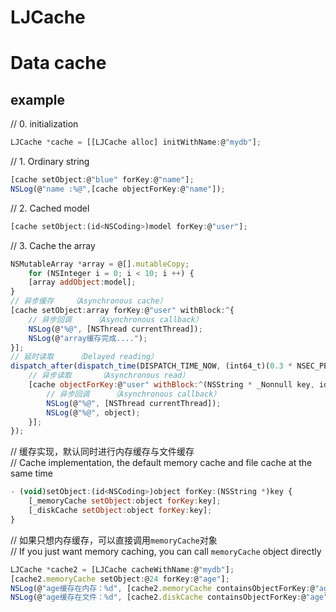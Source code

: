 # LJCache

Data cache
======
example
------
// 0. initialization  <br>
```javascript
LJCache *cache = [[LJCache alloc] initWithName:@"mydb"];
```
// 1. Ordinary string <br>
```javascript
[cache setObject:@"blue" forKey:@"name"];
NSLog(@"name :%@",[cache objectForKey:@"name"]);
```
// 2. Cached model <br>
```javascript
[cache setObject:(id<NSCoding>)model forKey:@"user"];
```
// 3. Cache the array <br>
```javascript
NSMutableArray *array = @[].mutableCopy;
    for (NSInteger i = 0; i < 10; i ++) {
    [array addObject:model];
}
// 异步缓存    （Asynchronous cache）
[cache setObject:array forKey:@"user" withBlock:^{
    // 异步回调     （Asynchronous callback）
    NSLog(@"%@", [NSThread currentThread]);
    NSLog(@"array缓存完成....");
}];
// 延时读取     （Delayed reading）
dispatch_after(dispatch_time(DISPATCH_TIME_NOW, (int64_t)(0.3 * NSEC_PER_SEC)), dispatch_get_main_queue(), ^{
    // 异步读取      （Asynchronous read）
    [cache objectForKey:@"user" withBlock:^(NSString * _Nonnull key, id<NSCoding>  _Nonnull object) {
        // 异步回调     （Asynchronous callback）
        NSLog(@"%@", [NSThread currentThread]);
        NSLog(@"%@", object);
    }];
});
```
// 缓存实现，默认同时进行内存缓存与文件缓存  <br>
// Cache implementation, the default memory cache and file cache at the same time <br>
```javascript
- (void)setObject:(id<NSCoding>)object forKey:(NSString *)key {
    [_memoryCache setObject:object forKey:key];
    [_diskCache setObject:object forKey:key];
}
```
// 如果只想内存缓存，可以直接调用`memoryCache`对象  <br>
// If you just want memory caching, you can call `memoryCache` object directly  <br>
```javascript
LJCache *cache2 = [LJCache cacheWithName:@"mydb"];
[cache2.memoryCache setObject:@24 forKey:@"age"];
NSLog(@"age缓存在内存：%d", [cache2.memoryCache containsObjectForKey:@"age"]);
NSLog(@"age缓存在文件：%d", [cache2.diskCache containsObjectForKey:@"age"]);
```

